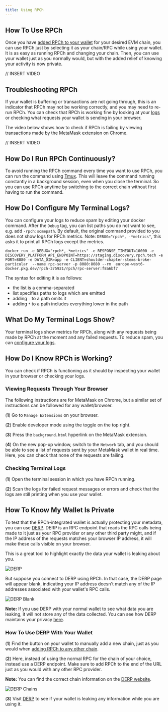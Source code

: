 ```yaml
---
title: Using RPCh
---
```


## How To Use RPCh

Once you have [added RPCh to your wallet](./add-RPCh-to-any-EVM-wallet.md) for your desired EVM chain, you can use RPCh just by selecting it as your chain/RPC while using your wallet. It is as easy as running RPCh and changing your chain. Then, you can use your wallet just as you normally would, but with the added relief of knowing your activity is now private.

// INSERT VIDEO

## Troubleshooting RPCh

If your wallet is buffering or transactions are not going through, this is an indicator that RPCh may not be working correctly, and you may need to re-run RPCh. You can check that RPCh is working fine by looking at your [logs](./using-RPCh.md#what-do-my-terminal-logs-show) or checking what requests your wallet is sending in your browser.

The video below shows how to check if RPCh is failing by viewing transactions made by the MetaMask extension on Chrome.

// INSERT VIDEO

## How Do I Run RPCh Continuously?

To avoid running the RPCh command every time you want to use RPCh, you can run the command using [Tmux](https://hamvocke.com/blog/a-quick-and-easy-guide-to-tmux/). This will leave the command running constantly in a background session, even when you close the terminal. So you can use RPCh anytime by switching to the correct chain without first having to run the command. 

## How Do I Configure My Terminal Logs?

You can configure your logs to reduce spam by editing your docker command. After the `Debug` tag, you can list paths you do not want to see, e.g. add `-rpch:somepath`. By default, the original command provided to you does not show logs for RPCh metrics. Note: `DEBUG="rpch*, -*metrics"`, this asks it to print all RPCh logs except the metrics.

```
docker run -e DEBUG="rpch*,-*metrics" -e RESPONSE_TIMEOUT=10000 -e DISCOVERY_PLATFORM_API_ENDPOINT=https://staging.discovery.rpch.tech -e PORT=8080 -e DATA_DIR=app -e CLIENT=shoulder-chapter-stems-broke-particular  --name rpc-server -p 8080:8080 --rm  europe-west6-docker.pkg.dev/rpch-375921/rpch/rpc-server:f8a6bf7
```

The syntax for editing it is as follows:

- the list is a comma-separated
- list specifies paths to logs which are emitted
- adding `-` to a path omits it 
- adding `*` to a path includes everything lower in the path

## What Do My Terminal Logs Show?

Your terminal logs show metrics for RPCh, along with any requests being made by RPCh at the moment and any failed requests. To reduce spam, you can [configure your logs](./using-RPCh.md#how-do-i-configure-my-terminal-logs).

## How Do I Know RPCh is Working?

You can check if RPCh is functioning as it should by inspecting your wallet in your browser or checking your logs.

### Viewing Requests Through Your Browser

The following instructions are for MetaMask on Chrome, but a similar set of instructions can be followed for any wallet/browser. 

(**1**) Go to `Manage Extensions` on your browser.

(**2**) Enable developer mode using the toggle on the top right.

(**3**) Press the  `background.html` hyperlink on the MetaMask extension.

(**4**) On the new pop-up window, switch to the `Network` tab, and you should be able to see a list of requests sent by your MetaMask wallet in real time. Here, you can check that none of the requests are failing. 

### Checking Terminal Logs

(**1**) Open the terminal session in which you have RPCh running.

(**2**) Scan the logs for failed request messages or errors and check that the logs are still printing when you use your wallet.

## How To Know My Wallet Is Private

To test that the RPCh-integrated wallet is actually protecting your metadata, you can use [DERP](https://derp.hoprnet.org/). DERP is an RPC endpoint that reads the RPC calls being made to it just as your RPC provider or any other third party might, and if the IP address of the requests matches your browser IP address, it will make these calls visible on your browser.

This is a great tool to highlight exactly the data your wallet is leaking about you. 

![DERP](/img/DERP.png)

But suppose you connect to DERP using RPCh. In that case, the DERP page will appear blank, indicating your IP address doesn't match any of the IP addresses associated with your wallet's RPC calls.

![DERP Blank](/img/DERP-blank.png)

**Note:** If you use DERP with your normal wallet to see what data you are leaking, it will not store any of the data collected. You can see how DERP maintains your privacy [here](https://twitter.com/hoprnet/status/1586009970008530945).

### How To Use DERP With Your Wallet

(**1**) Find the button on your wallet to manually add a new chain, just as you would when [adding RPCh to any other chain](./add-RPCh-to-any-EVM-wallet.md#adding-the-rpch-network-manually-any-evm-chain).

(**2**) Here, instead of using the normal RPC for the chain of your choice, instead use a DERP endpoint. Make sure to add RPCh to the end of the URL just as you would with any other RPC provider.

**Note:** You can find the correct chain information on the [DERP website](https://derp.hoprnet.org/).

![DERP Chains](/img/DERP-chain-selection.png)

(**3**) Visit [DERP](https://derp.hoprnet.org/) to see if your wallet is leaking any information while you are using it.